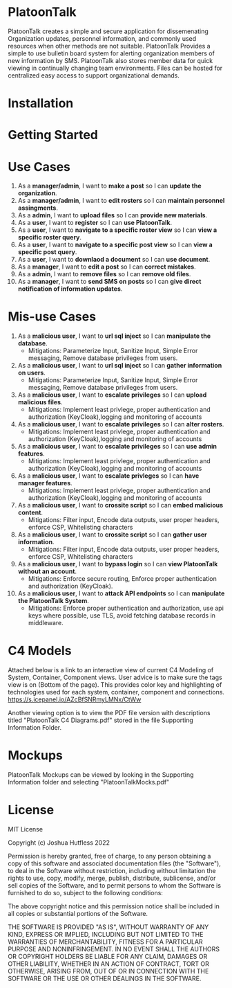 # PlatoonTalk

PlatoonTalk creates a simple and secure application for dissemenating Organization updates, personnel information, and commonly used resources when other methods are not suitable. PlatoonTalk Provides a simple to use bulletin board system for alerting organization members of new information by SMS. PlatoonTalk also stores member data for quick viewing in continually changing team environments. Files can be hosted for centralized easy access to support organizational demands.

# Installation

# Getting Started

# Use Cases

1. As a **manager/admin**, I want to **make a post** so I can **update the organization**.
2. As a **manager/admin**, I want to **edit rosters** so I can **maintain personnel assingments**.
3. As a **admin**, I want to **upload files** so I can **provide new materials**.
4. As a **user**, I want to **register** so I can **use PlatoonTalk**.
5. As a **user**, I want to **navigate to a specific roster view** so I can **view a specific roster query**.
6. As a **user**, I want to **navigate to a specific post view** so I can **view a specific post query**.
7. As a **user**, I want to **downlaod a document** so I can **use document**.
8. As a **manager**, I want to **edit a post** so I can **correct mistakes**.
9. As a **admin**, I want to **remove files** so I can **remove old files**.
10. As a **manager**, I want to **send SMS on posts** so I can **give direct notification of information updates**.

# Mis-use Cases

1. As a **malicious user**, I want to **url sql inject** so I can **manipulate the database**.
   - Mitigations: Parameterize Input, Sanitize Input, Simple Error messaging, Remove database privileges from users.
2. As a **malicious user**, I want to **url sql inject** so I can **gather information on users**.
   - Mitigations: Parameterize Input, Sanitize Input, Simple Error messaging, Remove database privileges from users.
3. As a **malicious user**, I want to **escalate privileges** so I can **upload malicious files**.
   - Mitigations: Implement least privlege, proper authentication and authorization (KeyCloak),logging and monitoring of accounts
4. As a **malicious user**, I want to **escalate privileges** so I can **alter rosters**.
   - Mitigations: Implement least privlege, proper authentication and authorization (KeyCloak),logging and monitoring of accounts
5. As a **malicious user**, I want to **escalate privileges** so I can **use admin features**.
   - Mitigations: Implement least privlege, proper authentication and authorization (KeyCloak),logging and monitoring of accounts
6. As a **malicious user**, I want to **escalate privleges** so I can **have manager features**.
   - Mitigations: Implement least privlege, proper authentication and authorization (KeyCloak),logging and monitoring of accounts
7. As a **malicious user**, I want to **crossite script** so I can **embed malicious content**.
   - Mitigations: Filter input, Encode data outputs, user proper headers, enforce CSP, Whitelisting characters
8. As a **malicious user**, I want to **crossite script** so I can **gather user information**.
   - Mitigations: Filter input, Encode data outputs, user proper headers, enforce CSP, Whitelisting characters
9. As a **malicious user**, I want to **bypass login** so I can **view PlatoonTalk without an account**.
   - Mitigations: Enforce secure routing, Enforce proper authentication and authorization (KeyCloak).
10. As a **malicious user**, I want to **attack API endpoints** so I can **manipulate the PlatoonTalk System**.
    - Mitigations: Enforce proper authentication and authorization, use api keys where possible, use TLS, avoid fetching database records in middleware.

# C4 Models

Attached below is a link to an interactive view of current C4 Modeling of System, Container, Component views. User advice is to make sure the tags view is on (Bottom of the page). This provides color key and highlighting of technologies used for each system, container, component and connections.
https://s.icepanel.io/AZcBfSNRmyLMNx/CtWw

Another viewing option is to view the PDF file version with descriptions titled "PlatoonTalk C4 Diagrams.pdf" stored in the file Supporting Information Folder.

# Mockups

PlatoonTalk Mockups can be viewed by looking in the Supporting Information folder and selecting "PlatoonTalkMocks.pdf"

# License

MIT License

Copyright (c) Joshua Hutfless 2022

Permission is hereby granted, free of charge, to any person obtaining a copy
of this software and associated documentation files (the "Software"), to deal
in the Software without restriction, including without limitation the rights
to use, copy, modify, merge, publish, distribute, sublicense, and/or sell
copies of the Software, and to permit persons to whom the Software is
furnished to do so, subject to the following conditions:

The above copyright notice and this permission notice shall be included in all
copies or substantial portions of the Software.

THE SOFTWARE IS PROVIDED "AS IS", WITHOUT WARRANTY OF ANY KIND, EXPRESS OR
IMPLIED, INCLUDING BUT NOT LIMITED TO THE WARRANTIES OF MERCHANTABILITY,
FITNESS FOR A PARTICULAR PURPOSE AND NONINFRINGEMENT. IN NO EVENT SHALL THE
AUTHORS OR COPYRIGHT HOLDERS BE LIABLE FOR ANY CLAIM, DAMAGES OR OTHER
LIABILITY, WHETHER IN AN ACTION OF CONTRACT, TORT OR OTHERWISE, ARISING FROM,
OUT OF OR IN CONNECTION WITH THE SOFTWARE OR THE USE OR OTHER DEALINGS IN THE
SOFTWARE.
